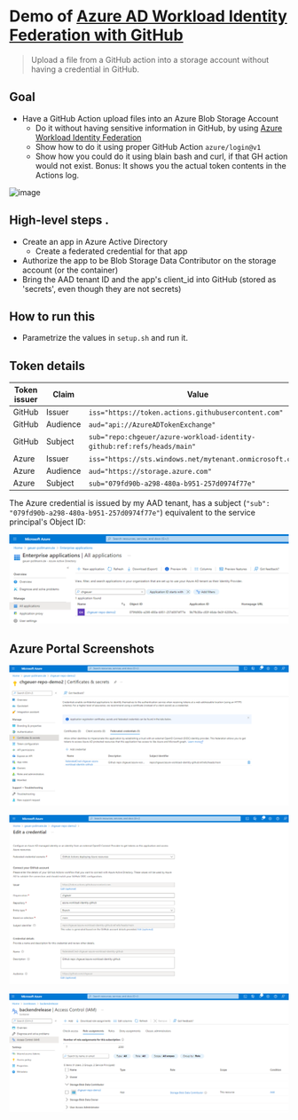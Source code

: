# Demo of [Azure AD Workload Identity Federation with GitHub](https://github.com/chgeuer/azure-workload-identity-github)

> Upload a file from a GitHub action into a storage account without having a credential in GitHub.

## Goal

- Have a GitHub Action upload files into an Azure Blob Storage Account
  - Do it without having sensitive information in GitHub, by using [Azure Workload Identity Federation](https://docs.microsoft.com/en-us/azure/active-directory/develop/workload-identity-federation-create-trust-github?tabs=azure-portal)
  - Show how to do it using proper GitHub Action `azure/login@v1`
  - Show how you could do it using blain bash and curl, if that GH action would not exist. Bonus: It shows you the actual token contents in the Actions log.

![image](https://user-images.githubusercontent.com/795162/182468899-bb5d2b25-0435-4d6b-9dac-496d46fb6e14.png)

## High-level steps . 

- Create an app in Azure Active Directory
  - Create a federated credential for that app
- Authorize the app to be Blob Storage Data Contributor on the storage account (or the container)
- Bring the AAD tenant ID and the app's client_id into GitHub (stored as 'secrets', even though they are not secrets)

## How to run this

- Parametrize the values in `setup.sh` and run it.

## Token details

| Token issuer | Claim | Value |
| ---- | ---- | ---- |
| GitHub | Issuer   | `iss="https://token.actions.githubusercontent.com"`   |
| GitHub | Audience | `aud="api://AzureADTokenExchange"`   |
| GitHub | Subject  | `sub="repo:chgeuer/azure-workload-identity-github:ref:refs/heads/main"`   |
| Azure | Issuer   | `iss="https://sts.windows.net/mytenant.onmicrosoft.com/"` |
| Azure | Audience | `aud="https://storage.azure.com"`   |
| Azure | Subject  | `sub="079fd90b-a298-480a-b951-257d0974f77e"`   |

The Azure credential is issued by my AAD tenant, has a subject (`"sub": "079fd90b-a298-480a-b951-257d0974f77e"`) equivalent to the service principal's Object ID:

![screenshot-azure-ad-enterprise-app](img/screenshot-azure-ad-enterprise-app.png)

## Azure Portal Screenshots

![sceenshot-azure-ad-federated-credential-overview](img/sceenshot-azure-ad-federated-credential-overview.png)

![sceenshot-azure-ad-federated-credential-details](img/sceenshot-azure-ad-federated-credential-details.png)

![sceenshot-storage-account-role-assignments](img/sceenshot-storage-account-role-assignments-16552367525951.png)
